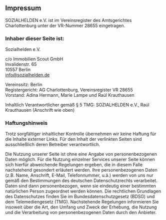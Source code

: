 ## Impressum

SOZIALHELDEN e.V. ist im Vereinsregister des Amtsgerichtes Charlottenburg unter der VR-Nummer 28655 eingetragen.

### Inhaber dieser Seite ist:

Sozialhelden e.V.

c/o Immobilien Scout GmbH  
Invalidenstr. 65  
10557 Berlin  
info@sozialhelden.de

Vereinssitz: Berlin  
Registergericht: AG Charlottenburg, Vereinsregister VR 28655  
Vorstand: Adina Hermann, Marie Lampe und Raúl Krauthausen  

Inhaltlich Verantwortlicher gemäß § 5 TMG: SOZIALHELDEN e.V., Raúl Krauthausen (Anschrift wie oben)

### Haftungshinweis

Trotz sorgfältiger inhaltlicher Kontrolle übernehmen wir keine Haftung für die Inhalte externer Links. Für den Inhalt der verlinkten Seiten sind ausschließlich deren Betreiber verantwortlich.

Die Nutzung unserer Seite ist ohne eine Angabe von personenbezogenen Daten möglich. Für die Nutzung einzelner Services unserer Seite können sich hierfür abweichende Regelungen ergeben, die in diesem Falle nachstehend gesondert erläutert werden. Ihre personenbezogenen Daten (z.B. Name, Anschrift, E-Mail, Telefonnummer, u.ä.) werden von uns nur gemäß den Bestimmungen des deutschen Datenschutzrechts verarbeitet. Daten sind dann personenbezogen, wenn sie eindeutig einer bestimmten natürlichen Person zugeordnet werden können. Die rechtlichen Grundlagen des Datenschutzes finden Sie im Bundesdatenschutzgesetz (BDSG) und dem Telemediengesetz (TMG). Nachstehende Regelungen informieren Sie insoweit über die Art, den Umfang und Zweck der Erhebung, die Nutzung und die Verarbeitung von personenbezogenen Daten durch den Anbieter.
